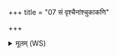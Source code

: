 +++
title = "07 सं वृश्चैनांश्चुकाकणि"

+++
<details><summary>मूलम् (WS)</summary>

सं वृश्चैनांश्चुकाकणि वृक्षं परशुमानिव ।  
क्रिमीणां सर्वा जातानि सं दहाग्निरिवोलपम् ॥ ७ ॥
</details>